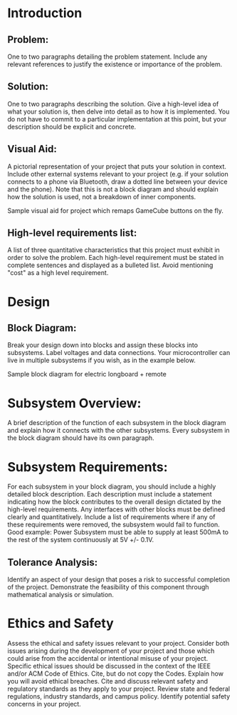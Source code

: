 # Introduction

## Problem:
One to two paragraphs detailing the problem statement. Include any relevant references to justify the existence or importance of the problem.
## Solution: 
One to two paragraphs describing the solution. Give a high-level idea of what your solution is, then delve into detail as to how it is implemented. You do not have to commit to a particular implementation at this point, but your description should be explicit and concrete.
## Visual Aid: 
A pictorial representation of your project that puts your solution in context. Include other external systems relevant to your project (e.g. if your solution connects to a phone via Bluetooth, draw a dotted line between your device and the phone). Note that this is not a block diagram and should explain how the solution is used, not a breakdown of inner components.


Sample visual aid for project which remaps GameCube buttons on the fly.
## High-level requirements list: 
A list of three quantitative characteristics that this project must exhibit in order to solve the problem. Each high-level requirement must be stated in complete sentences and displayed as a bulleted list. Avoid mentioning "cost" as a high level requirement.
# Design
## Block Diagram:
Break your design down into blocks and assign these blocks into subsystems. Label voltages and data connections. Your microcontroller can live in multiple subsystems if you wish, as in the example below.


Sample block diagram for electric longboard + remote
# Subsystem Overview: 
A brief description of the function of each subsystem in the block diagram and explain how it connects with the other subsystems. Every subsystem in the block diagram should have its own paragraph.
# Subsystem Requirements: 
For each subsystem in your block diagram, you should include a highly detailed block description. Each description must include a statement indicating how the block contributes to the overall design dictated by the high-level requirements. Any interfaces with other blocks must be defined clearly and quantitatively. Include a list of requirements where if any of these requirements were removed, the subsystem would fail to function. Good example: Power Subsystem must be able to supply at least 500mA to the rest of the system continuously at 5V +/- 0.1V.
## Tolerance Analysis:
Identify an aspect of your design that poses a risk to successful completion of the project. Demonstrate the feasibility of this component through mathematical analysis or simulation.
# Ethics and Safety
Assess the ethical and safety issues relevant to your project. Consider both issues arising during the development of your project and those which could arise from the accidental or intentional misuse of your project. Specific ethical issues should be discussed in the context of the IEEE and/or ACM Code of Ethics. Cite, but do not copy the Codes. Explain how you will avoid ethical breaches. Cite and discuss relevant safety and regulatory standards as they apply to your project. Review state and federal regulations, industry standards, and campus policy. Identify potential safety concerns in your project.

